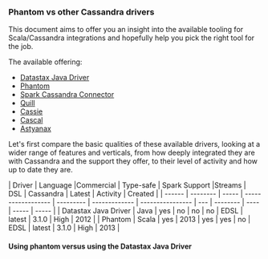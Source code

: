 ### Phantom vs other Cassandra drivers


This document aims to offer you an insight into the available tooling
for Scala/Cassandra integrations and hopefully help you pick the right
tool for the job.

The available offering:

- [Datastax Java Driver](https://github.com/datastax/java-driver)
- [Phantom](https://github.com/outworkers/phantom)
- [Spark Cassandra Connector](https://github.com/datastax/spark-cassandra-connector)
- [Quill](https://github.com/getquill/quill)
- [Cassie](https://github.com/twitter/cassie)
- [Cascal](https://github.com/shorrockin/cascal)
- [Astyanax](https://github.com/Netflix/astyanax)

Let's first compare the basic qualities of these available drivers, looking
at a wider range of features and verticals, from how deeply integrated they
are with Cassandra and the support they offer, to their level of activity
and how up to date they are.


| Driver | Language |Commercial | Type-safe | Spark Support |Streams | DSL | Cassandra | Latest | Activity | Created |
| ------ | -------- | ----- | ------------------ | --------- | ------------- | ---------------- | --- | -------- | ---- | ----- | ----- |
| Datastax Java Driver | Java | yes | no | no | no | EDSL | latest | 3.1.0 | High | 2012 |
| Phantom | Scala | yes | 2013 | yes | yes | no | EDSL | latest | 3.1.0 | High | 2013 |


#### Using phantom versus using the Datastax Java Driver


